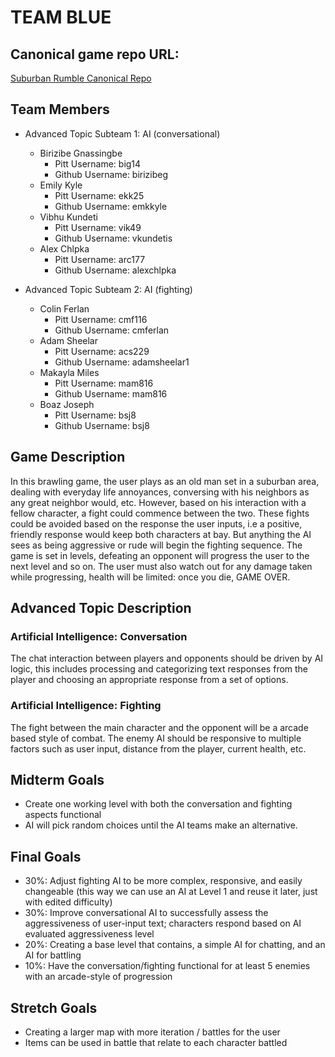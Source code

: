 # TEAM BLUE

## Canonical game repo URL:

[Suburban Rumble Canonical Repo](https://github.com/birizibeg/Suburban-Rumble)

## Team Members
* Advanced Topic Subteam 1: AI (conversational)
	
	* Birizibe Gnassingbe
		* Pitt Username: big14
		* Github Username: birizibeg
	* Emily Kyle
		* Pitt Username: ekk25
		* Github Username: emkkyle
	* Vibhu Kundeti
		* Pitt Username: vik49
		* Github Username: vkundetis
	* Alex Chlpka
		* Pitt Username: arc177
		* Github Username: alexchlpka

* Advanced Topic Subteam 2: AI (fighting)

	* Colin Ferlan
		* Pitt Username: cmf116
		* Github Username: cmferlan
	* Adam Sheelar
		* Pitt Username: acs229
		* Github Username: adamsheelar1
	* Makayla Miles
		* Pitt Username: mam816
		* Github Username: mam816
	* Boaz Joseph
		* Pitt Username: bsj8
		* Github Username: bsj8

## Game Description

In this brawling game, the user plays as an old man set in a suburban area, dealing with everyday life annoyances, conversing with his neighbors as any great neighbor would, etc. However, based on his interaction with a fellow character, a fight could commence between the two. These fights could be avoided based on the response the user inputs, i.e a positive, friendly response would keep both characters at bay. But anything the AI sees as being aggressive or rude will begin the fighting sequence. The game is set in levels, defeating an opponent will progress the user to the next level and so on. The user must also watch out for any damage taken while progressing, health will be limited: once you die, GAME OVER.

## Advanced Topic Description

### Artificial Intelligence: Conversation

The chat interaction between players and opponents should be driven by AI logic, this includes processing and categorizing text responses from the player and choosing an appropriate response from a set of options.
    
### Artificial Intelligence: Fighting

The fight between the main character and the opponent will be a arcade based style of combat. The enemy AI should be responsive to multiple factors such as user input, distance from the player, current health, etc.

## Midterm Goals

* Create one working level with both the conversation and fighting aspects functional
* AI will pick random choices until the AI teams make an alternative.

## Final Goals

* 30%: Adjust fighting AI to be more complex, responsive, and easily changeable (this way we can use an AI at Level 1 and reuse it later, just with edited difficulty)
* 30%: Improve conversational AI to successfully assess the aggressiveness of user-input text; characters respond based on AI evaluated aggressiveness level
* 20%: Creating a base level that contains, a simple AI for chatting, and an AI for battling
* 10%: Have the conversation/fighting functional for at least 5 enemies with an arcade-style of progression

## Stretch Goals

* Creating a larger map with more iteration / battles for the user
* Items can be used in battle that relate to each character battled
